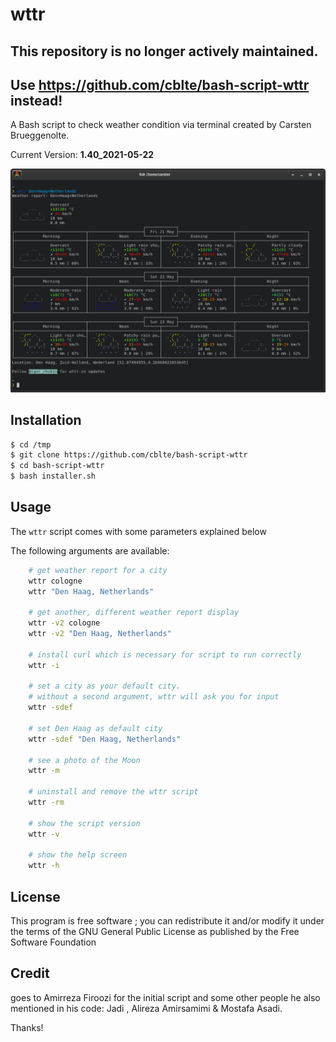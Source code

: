 # wttr

## This repository is no longer actively maintained.
## Use https://github.com/cblte/bash-script-wttr instead!

A Bash script to check weather condition via terminal created by Carsten Brueggenolte.

Current Version: **1.40_2021-05-22**

![wttr](terminal-wttr.png)

## Installation 

```bash
$ cd /tmp
$ git clone https://github.com/cblte/bash-script-wttr
$ cd bash-script-wttr
$ bash installer.sh
```

## Usage 

The `wttr` script comes with some parameters explained below

The following arguments are available:

```bash
    # get weather report for a city
    wttr cologne
    wttr "Den Haag, Netherlands"

    # get another, different weather report display
    wttr -v2 cologne
    wttr -v2 "Den Haag, Netherlands"

    # install curl which is necessary for script to run correctly 
    wttr -i 
    
    # set a city as your default city.
    # without a second argument, wttr will ask you for input
    wttr -sdef
    
    # set Den Haag as default city
    wttr -sdef "Den Haag, Netherlands"
    
    # see a photo of the Moon
    wttr -m

    # uninstall and remove the wttr script
    wttr -rm
    
    # show the script version
    wttr -v
    
    # show the help screen
    wttr -h
```

## License

This program is free software ; you can redistribute it and/or modify it under the terms of the GNU General Public License as published by the Free Software Foundation

## Credit 

goes to Amirreza Firoozi for the initial script and some other people he also mentioned in his code: Jadi , Alireza Amirsamimi & Mostafa Asadi. 

Thanks!
